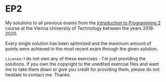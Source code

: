 # EP2

My solutions to all previous exams from the [Introduction to Programming 2](https://tiss.tuwien.ac.at/course/courseDetails.xhtml?dswid=8347&dsrid=442&courseNr=185A92) course at the Vienna University of Technology between the years 2018-2020.

Every single solution has been optimized and the maximum amount of points were achieved in the most recent exam through the given solution.

`License`: I do not own any of these exercises - I'm just providing the solutions. If you own the copyright to the unedited exercise files and want me to take them down or give you credit for providing them, please do not hesitate to contact me. Thanks.
